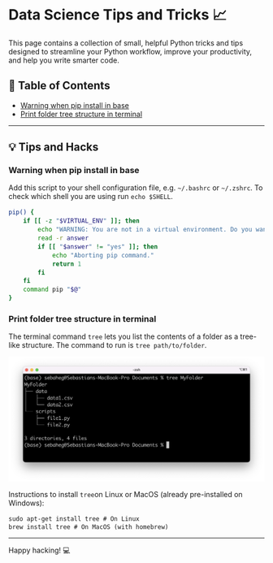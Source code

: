 # Data Science Tips and Tricks 📈

This page contains a collection of small, helpful Python tricks and tips designed to streamline your Python workflow, improve your productivity, and help you write smarter code. 

## 📖 Table of Contents

- [Warning when pip install in base](#warning-when-pip-install-in-base)
- [Print folder tree structure in terminal](#print-folder-tree-structure-in-terminal)
---

## 💡 Tips and Hacks

### Warning when pip install in base
Add this script to your shell configuration file, e.g. `~/.bashrc` or `~/.zshrc`. To check which shell you are using run `echo $SHELL`.

```bash
pip() {
    if [[ -z "$VIRTUAL_ENV" ]]; then
        echo "WARNING: You are not in a virtual environment. Do you want to proceed? (yes/no)"
        read -r answer
        if [[ "$answer" != "yes" ]]; then
            echo "Aborting pip command."
            return 1
        fi
    fi
    command pip "$@"
}
```

### Print folder tree structure in terminal
The terminal command `tree` lets you list the contents of a folder as a tree-like structure. The command to run is `tree path/to/folder`. 

<img src="images/tree.png" width="600">

Instructions to install `tree`on Linux or MacOS (already pre-installed on Windows): 

```
sudo apt-get install tree # On Linux
brew install tree # On MacOS (with homebrew)
```

---

Happy hacking! 💻
